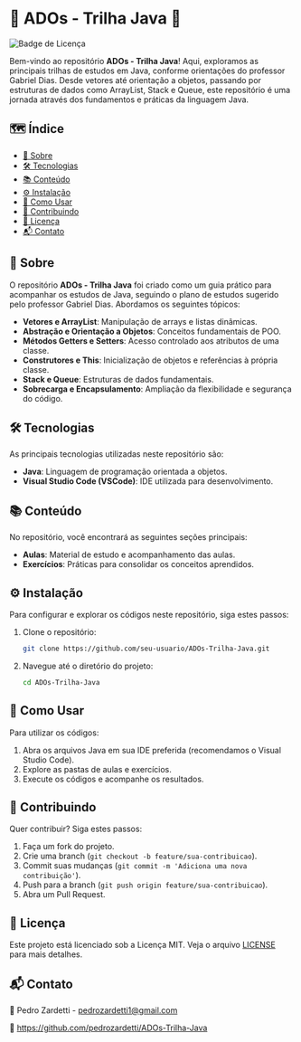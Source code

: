 # 🚀 ADOs - Trilha Java 🚀

![Badge de Licença](https://img.shields.io/badge/licença-MIT-blue.svg)

Bem-vindo ao repositório **ADOs - Trilha Java**! Aqui, exploramos as principais trilhas de estudos em Java, conforme orientações do professor Gabriel Dias. Desde vetores até orientação a objetos, passando por estruturas de dados como ArrayList, Stack e Queue, este repositório é uma jornada através dos fundamentos e práticas da linguagem Java.

## 🗺️ Índice

- [📖 Sobre](#-sobre)
- [🛠️ Tecnologias](#️-tecnologias)
- [📚 Conteúdo](#-conteúdo)
- [⚙️ Instalação](#-instalação)
- [🚦 Como Usar](#-como-usar)
- [🤝 Contribuindo](#-contribuindo)
- [📜 Licença](#-licença)
- [📬 Contato](#-contato)

## 📖 Sobre

O repositório **ADOs - Trilha Java** foi criado como um guia prático para acompanhar os estudos de Java, seguindo o plano de estudos sugerido pelo professor Gabriel Dias. Abordamos os seguintes tópicos:

- **Vetores e ArrayList**: Manipulação de arrays e listas dinâmicas.
- **Abstração e Orientação a Objetos**: Conceitos fundamentais de POO.
- **Métodos Getters e Setters**: Acesso controlado aos atributos de uma classe.
- **Construtores e This**: Inicialização de objetos e referências à própria classe.
- **Stack e Queue**: Estruturas de dados fundamentais.
- **Sobrecarga e Encapsulamento**: Ampliação da flexibilidade e segurança do código.

## 🛠️ Tecnologias

As principais tecnologias utilizadas neste repositório são:

- **Java**: Linguagem de programação orientada a objetos.
- **Visual Studio Code (VSCode)**: IDE utilizada para desenvolvimento.

## 📚 Conteúdo

No repositório, você encontrará as seguintes seções principais:

- **Aulas**: Material de estudo e acompanhamento das aulas.
- **Exercícios**: Práticas para consolidar os conceitos aprendidos.

## ⚙️ Instalação

Para configurar e explorar os códigos neste repositório, siga estes passos:

1. Clone o repositório:
    ```bash
    git clone https://github.com/seu-usuario/ADOs-Trilha-Java.git
    ```

2. Navegue até o diretório do projeto:
    ```bash
    cd ADOs-Trilha-Java
    ```

## 🚦 Como Usar

Para utilizar os códigos:

1. Abra os arquivos Java em sua IDE preferida (recomendamos o Visual Studio Code).
2. Explore as pastas de aulas e exercícios.
3. Execute os códigos e acompanhe os resultados.

## 🤝 Contribuindo

Quer contribuir? Siga estes passos:

1. Faça um fork do projeto.
2. Crie uma branch (`git checkout -b feature/sua-contribuicao`).
3. Commit suas mudanças (`git commit -m 'Adiciona uma nova contribuição'`).
4. Push para a branch (`git push origin feature/sua-contribuicao`).
5. Abra um Pull Request.

## 📜 Licença

Este projeto está licenciado sob a Licença MIT. Veja o arquivo [LICENSE](LICENSE) para mais detalhes.

## 📬 Contato

📧 Pedro Zardetti - pedrozardetti1@gmail.com

🔗 https://github.com/pedrozardetti/ADOs-Trilha-Java
